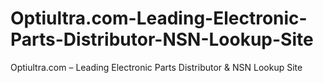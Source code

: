 # Optiultra.com-Leading-Electronic-Parts-Distributor-NSN-Lookup-Site
Optiultra.com – Leading Electronic Parts Distributor &amp; NSN Lookup Site

